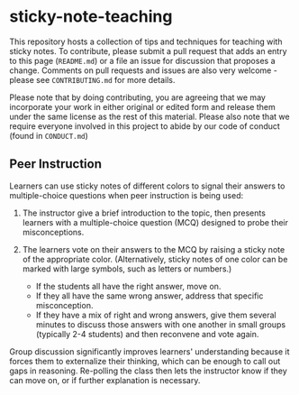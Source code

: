 # sticky-note-teaching

This repository hosts a collection of tips and techniques for teaching
with sticky notes.  To contribute, please submit a pull request that
adds an entry to this page (`README.md`) or a file an issue for
discussion that proposes a change.  Comments on pull requests and
issues are also very welcome - please see `CONTRIBUTING.md` for more
details.

Please note that by doing contributing, you are agreeing that we may
incorporate your work in either original or edited form and release
them under the same license as the rest of this material.  Please also
note that we require everyone involved in this project to abide by our
code of conduct (found in `CONDUCT.md`)

## Peer Instruction

Learners can use sticky notes of different colors to signal their
answers to multiple-choice questions when peer instruction is being
used:

1.  The instructor give a brief introduction to the topic, then
    presents learners with a multiple-choice question (MCQ) designed
    to probe their misconceptions.

2.  The learners vote on their answers to the MCQ by raising a sticky
    note of the appropriate color.  (Alternatively, sticky notes of
    one color can be marked with large symbols, such as letters or
    numbers.)
    *   If the students all have the right answer, move on.
    *   If they all have the same wrong answer, address that specific
        misconception.
    *   If they have a mix of right and wrong answers, give them
        several minutes to discuss those answers with one another in
        small groups (typically 2-4 students) and then reconvene and
        vote again.

Group discussion significantly improves learners' understanding
because it forces them to externalize their thinking, which can be
enough to call out gaps in reasoning. Re-polling the class then lets
the instructor know if they can move on, or if further explanation is
necessary.
